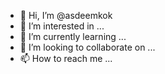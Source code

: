 - 👋 Hi, I’m @asdeemkok
- 👀 I’m interested in ...
- 🌱 I’m currently learning ...
- 💞️ I’m looking to collaborate on ...
- 📫 How to reach me ...

<!---
asdeemkok/asdeemkok is a ✨ special ✨ repository because its `README.md` (this file) appears on your GitHub profile.
You can click the Preview link to take a look at your changes.
--->
